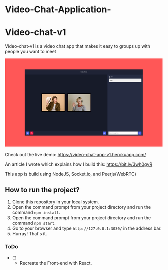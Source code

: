 # Video-Chat-Application-
# Video-chat-v1

Video-chat-v1 is a video chat app that makes it easy to groups up with people you want to meet

![IMG](./video-chat.png)

Check out the live demo: https://video-chat-app-v1.herokuapp.com/

An article I wrote which explains how I build this: https://bit.ly/3wh0gyR

This app is build using NodeJS, Socket.io, and Peerjs(WebRTC)

## How to run the project?

1. Clone this repository in your local system.
2. Open the command prompt from your project directory and run the command `npm install`.
3. Open the command prompt from your project directory and run the command `npm start`.
4. Go to your browser and type `http://127.0.0.1:3030/` in the address bar.
5. Hurray! That's it.

### ToDo

- [ ] - Recreate the Front-end with React.
